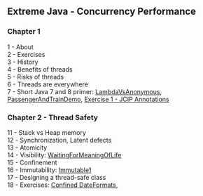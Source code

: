 Extreme Java - Concurrency Performance
--------------------------------------

### Chapter 1
1 - About  
2 - Exercises  
3 - History  
4 - Benefits of threads  
5 - Risks of threads  
6 - Threads are everywhere  
7 - Short Java 7 and 8 primer:
[LambdaVsAnonymous](ch01/LambdaVsAnonymous.java), 
[PassengerAndTrainDemo](ch01/PassengerAndTrainDemo.java),
[Exercise 1 - JCIP Annotations](ch01/exer)

### Chapter 2 - Thread Safety
11 - Stack vs Heap memory  
12 - Synchronization, Latent defects  
13 - Atomicity  
14 - Visibility:
[WaitingForMeaningOfLife](ch02/WaitingForMeaningOfLife.java)    
15 - Confinement  
16 - Immutability:
[Immutable1](ch02/Immutable1.java)  
17 - Designing a thread-safe class  
18 - Exercises: [Confined DateFormats](ch02/exer),

